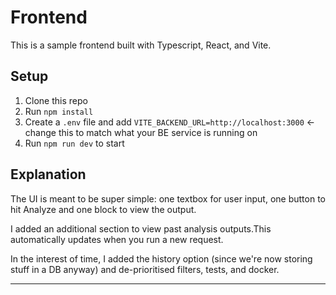 # Frontend

This is a sample frontend built with Typescript, React, and Vite.

## Setup

1. Clone this repo
2. Run `npm install`
3. Create a `.env` file and add `VITE_BACKEND_URL=http://localhost:3000` <- change this to match what your BE service is running on
4. Run `npm run dev` to start

## Explanation

The UI is meant to be super simple: one textbox for user input, one button to hit Analyze and one block to view the output.

I added an additional section to view past analysis outputs.This automatically updates when you run a new request.

In the interest of time, I added the history option (since we're now storing stuff in a DB anyway) and de-prioritised filters, tests, and docker.

---
